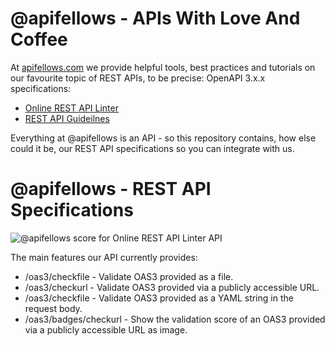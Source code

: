 # @apifellows - APIs With Love And Coffee

At [apifellows.com](https://www.apifellows.com/) we provide helpful tools, best practices and tutorials on our favourite topic of REST APIs, to be precise: OpenAPI 3.x.x specifications:

- [Online REST API Linter](https://www.apifellows.com/rest-api-linter)
- [REST API Guideilnes](https://www.apifellows.com/rest-api-guidelines)

Everything at @apifellows is an API - so this repository contains, how else could it be, our REST API specifications so you can integrate with us.

# @apifellows - REST API Specifications

![@apifellows score for Online REST API Linter API](https://www.apifellows.com/wp-json/api-linter/v0/oas3/badges/checkurl?url=https://github.com/apifellows/apifellows/oas3/apifellows-rest-api-linter-v0.yaml)

The main features our API currently provides:

- /oas3/checkfile - Validate OAS3 provided as a file.
- /oas3/checkurl - Validate OAS3 provided via a publicly accessible URL.
- /oas3/checkfile - Validate OAS3 provided as a YAML string in the request body.
- /oas3/badges/checkurl - Show the validation score of an OAS3 provided via a publicly accessible URL as image.